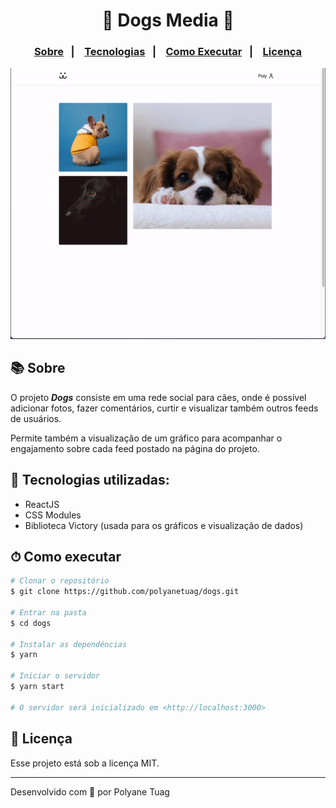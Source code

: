 <div align="center">
   <h1>🐶 Dogs Media 🐾</h1>
</div>

<h3 align="center">  
  <p align="center">
    <a href="#-sobre">Sobre</a>&nbsp;&nbsp;&nbsp;|&nbsp;&nbsp;&nbsp;
    <a href="#-tecnologias">Tecnologias</a>&nbsp;&nbsp;&nbsp;|&nbsp;&nbsp;&nbsp;
    <a href="#-como-executar">Como Executar</a>&nbsp;&nbsp;&nbsp;|&nbsp;&nbsp;&nbsp;
    <a href="#-licença">Licença</a>
  </p>
</h3>

<img justify-content="center" width= '800' src="./src/Assets/ezgif.com-gif-maker.gif" />

## 📚 Sobre

O projeto ***Dogs*** consiste em uma rede social para cães, onde é possível adicionar fotos, fazer comentários, curtir e visualizar também outros feeds de usuários. 

Permite também a visualização de um gráfico para acompanhar o engajamento sobre cada feed postado na página do projeto.

## 🚀 Tecnologias utilizadas:

- ReactJS
- CSS Modules
- Biblioteca Victory (usada para os gráficos e visualização de dados)

## ⏱ Como executar

```bash
# Clonar o repositório
$ git clone https://github.com/polyanetuag/dogs.git

# Entrar na pasta
$ cd dogs

# Instalar as dependências
$ yarn

# Iniciar o servidor
$ yarn start

# O servidor será inicializado em <http://localhost:3000>
```

## 📝 Licença

Esse projeto está sob a licença MIT.

---

Desenvolvido com 💜 por Polyane Tuag
